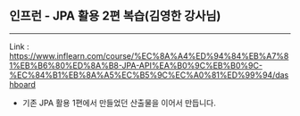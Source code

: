 ## 인프런 - JPA 활용 2편 복습(김영한 강사님)
---
Link : https://www.inflearn.com/course/%EC%8A%A4%ED%94%84%EB%A7%81%EB%B6%80%ED%8A%B8-JPA-API%EA%B0%9C%EB%B0%9C-%EC%84%B1%EB%8A%A5%EC%B5%9C%EC%A0%81%ED%99%94/dashboard

- 기존 JPA 활용 1편에서 만들었던 산출물을 이어서 만듭니다.

